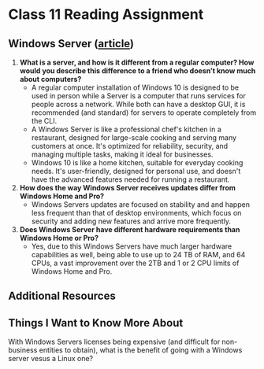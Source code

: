 # Class 11 Reading Assignment

## Windows Server ([article](https://www.howtogeek.com/404763/whats-the-difference-between-windows-and-windows-server/))

1. **What is a server, and how is it different from a regular computer? How would you describe this difference to a friend who doesn’t know much about computers?**
   - A regular computer installation of Windows 10 is designed to be used in person while a Server is a computer that runs services for people across a network. While both can have a desktop GUI, it is recommended (and standard) for servers to operate completely from the CLI.
   - A Windows Server is like a professional chef's kitchen in a restaurant, designed for large-scale cooking and serving many customers at once. It's optimized for reliability, security, and managing multiple tasks, making it ideal for businesses.
   - Windows 10 is like a home kitchen, suitable for everyday cooking needs. It's user-friendly, designed for personal use, and doesn't have the advanced features needed for running a restaurant.
2. **How does the way Windows Server receives updates differ from Windows Home and Pro?**
   - Windows Servers updates are focused on stability and and happen less frequent than that of desktop environments, which focus on security and adding new features and arrive more frequently.
3. **Does Windows Server have different hardware requirements than Windows Home or Pro?**
   - Yes, due to this Windows Servers have much larger hardware capabilities as well, being able to use up to 24 TB of RAM, and 64 CPUs, a vast improvement over the 2TB and 1 or 2 CPU limits of Windows Home and Pro.

## Additional Resources

## Things I Want to Know More About

With Windows Servers licenses being expensive (and difficult for non-business entities to obtain), what is the benefit of going with a Windows server vesus a Linux one?
